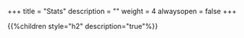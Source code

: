 +++
title = "Stats"
description = ""
weight = 4
alwaysopen = false
+++


{{%children style="h2" description="true"%}}